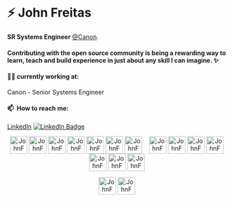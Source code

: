 # ⚡ John Freitas

**SR Systems Engineer** [@Canon](https://www.canon.com.au/).

#### Contributing with the open source community is being a rewarding way to learn, teach and build experience in just about any skill I can imagine. :sparkles: 


#### 👨‍💻 currently working at:
Canon - Senior Systems Engineer

#### 📫&nbsp; How to reach me:
[LinkedIn](https://www.linkedin.com/in/john-freitas-368449191/)
[![LinkedIn Badge](https://img.shields.io/badge/linkedin--%23b1abc9?style=for-the-badge&logo=linkedin&logoColor=white)](https://au.linkedin.com/in/john-freitas-368449191)


<p align="center">
<img align="center" src="https://cdn.jsdelivr.net/npm/simple-icons@3.0.1/icons/react.svg" alt="JohnF" height="40" width="40" />
<img align="center" src="https://cdn.jsdelivr.net/npm/simple-icons@3.0.1/icons/next-dot-js.svg" alt="JohnF" height="40" width="40" />
<img align="center" src="https://cdn.jsdelivr.net/npm/simple-icons@3.0.1/icons/css3.svg" alt="JohnF" height="40" width="40" />
<img align="center" src="https://cdn.jsdelivr.net/npm/simple-icons@3.0.1/icons/node-dot-js.svg" alt="JohnF" height="40" width="40" />
<img align="center" src="https://simpleicons.org/icons/express.svg" alt="JohnF" height="40" width="40" />
<img align="center" src="https://cdn.jsdelivr.net/npm/simple-icons@3.0.1/icons/graphql.svg" alt="JohnF" height="40" width="40" />
<img align="center" src="https://cdn.jsdelivr.net/npm/simple-icons@3.0.1/icons/apollographql.svg" alt="JohnF" height="40" width="40" />&nbsp;&nbsp;&nbsp;
<img align="center" src="https://cdn.jsdelivr.net/npm/simple-icons@3.0.1/icons/styled-components.svg" alt="JohnF" height="40" width="40" />
<img align="center" src="https://cdn.jsdelivr.net/npm/simple-icons@3.0.1/icons/postgresql.svg" alt="JohnF" height="40" width="40" />
<img align="center" src="https://cdn.jsdelivr.net/npm/simple-icons@3.0.1/icons/mysql.svg" alt="JohnF" height="40" width="40" />
<img align="center" src="https://cdn.jsdelivr.net/npm/simple-icons@3.0.1/icons/mongodb.svg" alt="JohnF" height="40" width="40" />
<img align="center" src="https://cdn.jsdelivr.net/npm/simple-icons@3.0.1/icons/microsoftsqlserver.svg" alt="JohnF" height="40" width="40" />
<img align="center" src="https://cdn.jsdelivr.net/npm/simple-icons@3.0.1/icons/redis.svg" alt="JohnF" height="40" width="40" />
<img align="center" src="https://cdn.jsdelivr.net/npm/simple-icons@3.0.1/icons/icloud.svg" alt="JohnF" height="40" width="40" />
</center>
<p align="center">
<img align="center" src="https://cdn.jsdelivr.net/npm/simple-icons@3.0.1/icons/typescript.svg" alt="JohnF" height="40" width="40" />
<img align="center" src="https://cdn.jsdelivr.net/npm/simple-icons@3.0.1/icons/javascript.svg" alt="JohnF" height="40" width="40" />
</center>






